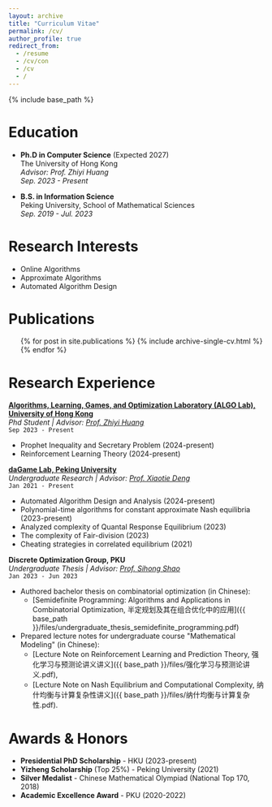 ```yaml
---
layout: archive
title: "Curriculum Vitae"
permalink: /cv/
author_profile: true
redirect_from:
  - /resume
  - /cv/con
  - /cv
  - /
---
```


{% include base_path %}

Education
======
* **Ph.D in Computer Science** (Expected 2027)  
  The University of Hong Kong  
  *Advisor: Prof. Zhiyi Huang*  
  *Sep. 2023 - Present*

* **B.S. in Information Science**  
  Peking University, School of Mathematical Sciences  
  *Sep. 2019 - Jul. 2023*

Research Interests
======
* Online Algorithms
* Approximate Algorithms
* Automated Algorithm Design

Publications
======
<ul>{% for post in site.publications %}
{% include archive-single-cv.html %}
{% endfor %}</ul>

Research Experience
======
**[Algorithms, Learning, Games, and Optimization Laboratory (ALGO Lab), University of Hong Kong](https://www.cs.hku.hk/research/research-groups)**  
*Phd Student | Advisor: [Prof. Zhiyi Huang](https://i.cs.hku.hk/~zhiyi/)*  
`Sep 2023 - Present`
- Prophet Inequality and Secretary Problem (2024-present)
- Reinforcement Learning Theory (2024-present)

**[daGame Lab, Peking University](https://cfcs.pku.edu.cn/english/research/researchlabs/237314.htm)**  
*Undergraduate Research | Advisor: [Prof. Xiaotie Deng](https://cfcs.pku.edu.cn/dengxiaotie/)*  
`Jan 2021 - Present`
- Automated Algorithm Design and Analysis (2024-present)
- Polynomial-time algorithms for constant approximate Nash equilibria (2023-present)
- Analyzed complexity of Quantal Response Equilibrium (2023)
- The complexity of Fair-division (2023)
- Cheating strategies in correlated equilibrium (2021)

**Discrete Optimization Group, PKU**  
*Undergraduate Thesis | Advisor: [Prof. Sihong Shao](http://scholar.pku.edu.cn/ssh/publications)*  
`Jan 2023 - Jun 2023`
- Authored bachelor thesis on combinatorial optimization (in Chinese):
  - [Semidefinite Programming: Algorithms and Applications in Combinatorial Optimization, 半定规划及其在组合优化中的应用]({{ base_path }}/files/undergraduate_thesis_semidefinite_programming.pdf)
- Prepared lecture notes for undergraduate course "Mathematical Modeling" (in Chinese): 
  - [Lecture Note on Reinforcement Learning and Prediction Theory, 强化学习与预测论讲义讲义]({{ base_path }}/files/强化学习与预测论讲义.pdf),
  - [Lecture Note on Nash Equilibrium and Computational Complexity, 纳什均衡与计算复杂性讲义]({{ base_path }}/files/纳什均衡与计算复杂性.pdf).

Awards & Honors
======
* **Presidential PhD Scholarship** - HKU (2023-present)
* **Yizheng Scholarship** (Top 25%) - Peking University (2021)
* **Silver Medalist** - Chinese Mathematical Olympiad (National Top 170, 2018)
* **Academic Excellence Award** - PKU (2020-2022)

<!-- Technical Skills
======
* **Programming**: Python (Advanced), C/C++, LaTeX
* **Tools**: Mathematica, MATLAB, PyTorch
* **Languages**: English (Fluent), Chinese (Native) -->
<!-- 
Teaching & Service
======
* **Teaching Assistant**  
  *Algorithm Design, HKU* `Spring 2024`  
  Conducted weekly problem sessions for 80+ students

* **Student Leader**  
  Peking University Mathematics Club `2020-2022`  
  Organized annual math modeling competition with 300+ participants -->